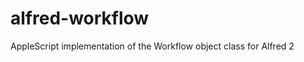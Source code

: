 alfred-workflow
===============

AppleScript implementation of the Workflow object class for Alfred 2